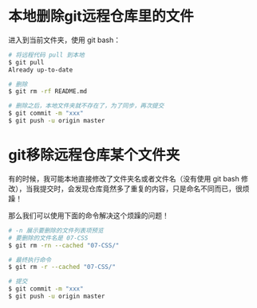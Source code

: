 # 本地删除git远程仓库里的文件

进入到当前文件夹，使用 git bash：

```bash
# 将远程代码 pull 到本地
$ git pull
Already up-to-date

# 删除
$ git rm -rf README.md

# 删除之后，本地文件夹就不存在了，为了同步，再次提交
$ git commit -m "xxx"
$ git push -u origin master
```

# git移除远程仓库某个文件夹

有的时候，我可能本地直接修改了文件夹名或者文件名（没有使用 git bash 修改），当我提交时，会发现仓库竟然多了重复的内容，只是命名不同而已，很烦躁！

那么我们可以使用下面的命令解决这个烦躁的问题！

```bash
# -n 展示要删除的文件列表项预览 
# 要删除的文件名是 07-CSS
$ git rm -rn --cached "07-CSS/"

# 最终执行命令
$ git rm -r --cached "07-CSS/"

# 提交
$ git commit -m "xxx"
$ git push -u origin master
```